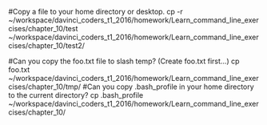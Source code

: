 
#Copy a file to your home directory or desktop.
cp -r ~/workspace/davinci_coders_t1_2016/homework/Learn_command_line_exercises/chapter_10/test ~/workspace/davinci_coders_t1_2016/homework/Learn_command_line_exercises/chapter_10/test2/

#Can you copy the foo.txt file to slash temp?  (Create foo.txt first...)
cp foo.txt ~/workspace/davinci_coders_t1_2016/homework/Learn_command_line_exercises/chapter_10/tmp/
#Can you copy .bash_profile in your home directory to the current directory?
cp .bash_profile ~/workspace/davinci_coders_t1_2016/homework/Learn_command_line_exercises/chapter_10/
